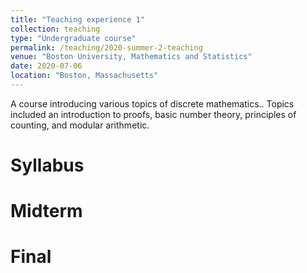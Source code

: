 ```yaml
---
title: "Teaching experience 1"
collection: teaching
type: "Undergraduate course"
permalink: /teaching/2020-summer-2-teaching
venue: "Boston University, Mathematics and Statistics"
date: 2020-07-06
location: "Boston, Massachusetts"
---
```


A course introducing various topics of discrete mathematics.. Topics included an introduction to proofs, basic number theory, principles of counting, and modular arithmetic.

Syllabus
======

Midterm
======

Final
======
